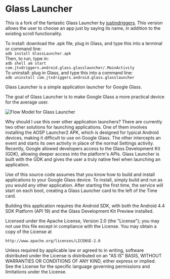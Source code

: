 Glass Launcher
===========

This is a fork of the fantastic Glass Launcher by [justindriggers](https://github.com/justindriggers/Glass-Launcher).
This version allows the user to choose an app just by saying its name, in addition to the existing scroll functionality.  

To install: download the .apk file, plug in Glass, and type this into a terminal or command line:  
```adb install GlassLauncher.apk```  
Then, to run, type in:  
```adb shell am start com.jtxdriggers.android.glass.glasslauncher/.MainActivity```  
To uninstall: plug in Glass, and type this into a command line:  
```adb uninstall com.jtxdriggers.android.glass.glasslauncher```  

Glass Launcher is a simple application launcher for Google Glass.

The goal of Glass Launcher is to make Google Glass a more practical device for the average user.

![Flow Model for Glass Launcher](http://i.imgur.com/8tJRCRj.png)

Why should I use this over other application launchers?
There are currently two other solutions for launching applications. One of them involves installing the AOSP Launcher2 APK, which is designed for typical Android devices, making it difficult to use on Google Glass. The other intercepts an event and starts its own activity in place of the normal Settings activity.
Recently, Google allowed developers access to the Glass Development Kit (GDK), allowing deeper access into the platform's APIs. Glass Launcher is built with the GDK and gives the user a truly native feel when launching an application.

Use of this source code assumes that you know how to build and install applications to your Google Glass device. To install, simply build and run as you would any other application. After starting the first time, the service will start on each boot, creating a Glass Launcher card to the left of the Time card.

Building this application requires the Android SDK, with both the Android 4.4 SDK Platform (API 19) and the Glass Development Kit Preview installed.

Licensed under the Apache License, Version 2.0 (the "License");
you may not use this file except in compliance with the License.
You may obtain a copy of the License at

    http://www.apache.org/licenses/LICENSE-2.0

Unless required by applicable law or agreed to in writing, software
distributed under the License is distributed on an "AS IS" BASIS,
WITHOUT WARRANTIES OR CONDITIONS OF ANY KIND, either express or implied.
See the License for the specific language governing permissions and
limitations under the License.
